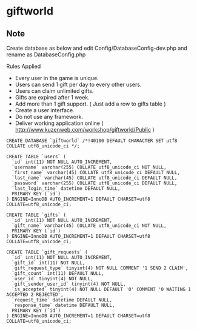 # giftworld

## Note

Create database as below and edit Config/DatabaseConfig-dev.php and rename as DatabaseConfig.php

Rules Applied

* Every user in the game is unique.
* Users can send 1 gift per day to every other users.
* Users can claim unlimited gifts.
* Gifts are expired after 1 week.
* Add more than 1 gift support. ( Just add a row to gifts table )
* Create a user interface.
* Do not use any framework.
* Deliver working application online ( http://www.kuzenweb.com/workshop/giftworld/Public )



```
CREATE DATABASE `giftworld` /*!40100 DEFAULT CHARACTER SET utf8 COLLATE utf8_unicode_ci */;

CREATE TABLE `users` (
  `id` int(11) NOT NULL AUTO_INCREMENT,
  `username` varchar(255) COLLATE utf8_unicode_ci NOT NULL,
  `first_name` varchar(45) COLLATE utf8_unicode_ci DEFAULT NULL,
  `last_name` varchar(45) COLLATE utf8_unicode_ci DEFAULT NULL,
  `password` varchar(255) COLLATE utf8_unicode_ci DEFAULT NULL,
  `last_login_time` datetime DEFAULT NULL,
  PRIMARY KEY (`id`)
) ENGINE=InnoDB AUTO_INCREMENT=1 DEFAULT CHARSET=utf8 COLLATE=utf8_unicode_ci;

CREATE TABLE `gifts` (
  `id` int(11) NOT NULL AUTO_INCREMENT,
  `gift_name` varchar(45) COLLATE utf8_unicode_ci NOT NULL,
  PRIMARY KEY (`id`)
) ENGINE=InnoDB AUTO_INCREMENT=1 DEFAULT CHARSET=utf8 COLLATE=utf8_unicode_ci;

CREATE TABLE `gift_requests` (
  `id` int(11) NOT NULL AUTO_INCREMENT,
  `gift_id` int(11) NOT NULL,
  `gift_request_type` tinyint(4) NOT NULL COMMENT '1 SEND 2 CLAIM',
  `gift_count` int(11) DEFAULT NULL,
  `user_id` tinyint(4) NOT NULL,
  `gift_sender_user_id` tinyint(4) NOT NULL,
  `is_accepted` tinyint(4) NOT NULL DEFAULT '0' COMMENT '0 WAITING 1 ACCEPTED 2 REJECTED',
  `request_time` datetime DEFAULT NULL,
  `response_time` datetime DEFAULT NULL,
  PRIMARY KEY (`id`)
) ENGINE=InnoDB AUTO_INCREMENT=1 DEFAULT CHARSET=utf8 COLLATE=utf8_unicode_ci;
```
